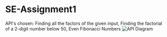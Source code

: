 # SE-Assignment1

API's chosen: Finding all the factors of the given input, Finding the factorial of a 2-digit number below 50, Even Fibonacci Numbers 
![API Diagram]([https://github.com/DijonnaWatson/SE-Assignment1/blob/main/Downloads/SoftwareEng.jpg?raw=true](https://github.com/DijonnaWatson/SE-Assignment1/blob/Assignment-%232-Branch/SoftwareEng.jpg))
